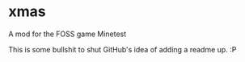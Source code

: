 xmas
====

A mod for the FOSS game Minetest

This is some bullshit to shut GitHub's idea of adding a readme up. :P

